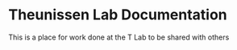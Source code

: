 # Theunissen Lab Documentation
This is a place for work done at the T Lab to be shared with others

